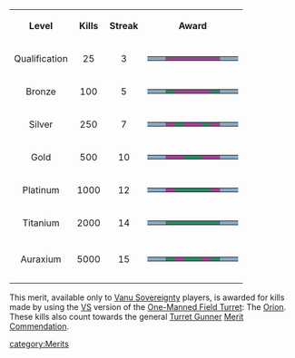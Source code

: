 <table>
<tbody>
<tr class="odd">
<td style="text-align: center;"><p><b>Level</b></p></td>
<td style="text-align: center;"><p><b>Kills</b></p></td>
<td style="text-align: center;"><p><b>Streak</b></p></td>
<td style="text-align: center;"><p><b>Award</b></p></td>
</tr>
<tr class="even">
<td style="text-align: center;"><p>Qualification</p></td>
<td style="text-align: center;"><p>25</p></td>
<td style="text-align: center;"><p>3</p></td>
<td style="text-align: center;"><table class="bigmerit">
<td bgcolor="#89a8c0">
</td>
<td bgcolor="#89A8C0">
</td>
<td bgcolor="#9d4492">
</td>
<td bgcolor="#9d4492">
</td>
<td bgcolor="#9d4492">
</td>
<td bgcolor="#9d4492">
</td>
<td bgcolor="#9d4492">
</td>
<td bgcolor="#9d4492">
</td>
<td bgcolor="#89A8C0">
</td>
<td bgcolor="#89A8C0">
</td>
</table></td>
</tr>
<tr class="odd">
<td style="text-align: center;"><p>Bronze</p></td>
<td style="text-align: center;"><p>100</p></td>
<td style="text-align: center;"><p>5</p></td>
<td style="text-align: center;"><table class="bigmerit">
<td bgcolor="#89A8C0">
</td>
<td bgcolor="#89A8C0">
</td>
<td bgcolor="#318465">
</td>
<td bgcolor="#9d4492">
</td>
<td bgcolor="#9d4492">
</td>
<td bgcolor="#9d4492">
</td>
<td bgcolor="#9d4492">
</td>
<td bgcolor="#318465">
</td>
<td bgcolor="#89A8C0">
</td>
<td bgcolor="#89A8C0">
</td>
</table></td>
</tr>
<tr class="even">
<td style="text-align: center;"><p>Silver</p></td>
<td style="text-align: center;"><p>250</p></td>
<td style="text-align: center;"><p>7</p></td>
<td style="text-align: center;"><table class="bigmerit">
<td bgcolor="#89A8C0">
</td>
<td bgcolor="#89A8C0">
</td>
<td bgcolor="#9d4492">
</td>
<td bgcolor="#318465">
</td>
<td bgcolor="#9d4492">
</td>
<td bgcolor="#9d4492">
</td>
<td bgcolor="#318465">
</td>
<td bgcolor="#9d4492">
</td>
<td bgcolor="#89A8C0">
</td>
<td bgcolor="#89A8C0">
</td>
</table></td>
</tr>
<tr class="odd">
<td style="text-align: center;"><p>Gold</p></td>
<td style="text-align: center;"><p>500</p></td>
<td style="text-align: center;"><p>10</p></td>
<td style="text-align: center;"><table class="bigmerit">
<td bgcolor="#89A8C0">
</td>
<td bgcolor="#89A8C0">
</td>
<td bgcolor="#9d4492">
</td>
<td bgcolor="#9d4492">
</td>
<td bgcolor="#318465">
</td>
<td bgcolor="#318465">
</td>
<td bgcolor="#9d4492">
</td>
<td bgcolor="#9d4492">
</td>
<td bgcolor="#89A8C0">
</td>
<td bgcolor="#89A8C0">
</td>
</table></td>
</tr>
<tr class="even">
<td style="text-align: center;"><p>Platinum</p></td>
<td style="text-align: center;"><p>1000</p></td>
<td style="text-align: center;"><p>12</p></td>
<td style="text-align: center;"><table class="bigmerit">
<td bgcolor="#89A8C0">
</td>
<td bgcolor="#89A8C0">
</td>
<td bgcolor="#9d4492">
</td>
<td bgcolor="#318465">
</td>
<td bgcolor="#318465">
</td>
<td bgcolor="#318465">
</td>
<td bgcolor="#318465">
</td>
<td bgcolor="#9d4492">
</td>
<td bgcolor="#89A8C0">
</td>
<td bgcolor="#89A8C0">
</td>
</table></td>
</tr>
<tr class="odd">
<td style="text-align: center;"><p>Titanium</p></td>
<td style="text-align: center;"><p>2000</p></td>
<td style="text-align: center;"><p>14</p></td>
<td style="text-align: center;"><table class="bigmerit">
<td bgcolor="#89A8C0">
</td>
<td bgcolor="#89A8C0">
</td>
<td bgcolor="#318465">
</td>
<td bgcolor="#318465">
</td>
<td bgcolor="#318465">
</td>
<td bgcolor="#318465">
</td>
<td bgcolor="#318465">
</td>
<td bgcolor="#318465">
</td>
<td bgcolor="#89A8C0">
</td>
<td bgcolor="#89A8C0">
</td>
</table></td>
</tr>
<tr class="even">
<td style="text-align: center;"></td>
<td style="text-align: center;"></td>
<td style="text-align: center;"></td>
<td style="text-align: center;"></td>
</tr>
<tr class="odd">
<td style="text-align: center;"><p>Auraxium</p></td>
<td style="text-align: center;"><p>5000</p></td>
<td style="text-align: center;"><p>15</p></td>
<td style="text-align: center;"><table class="bigmerit">
<td bgcolor="#89A8C0">
</td>
<td bgcolor="#89A8C0">
</td>
<td bgcolor="#318465">
</td>
<td bgcolor="#9d4492">
</td>
<td bgcolor="#318465">
</td>
<td bgcolor="#318465">
</td>
<td bgcolor="#9d4492">
</td>
<td bgcolor="#318465">
</td>
<td bgcolor="#89A8C0">
</td>
<td bgcolor="#89A8C0">
</td>
</table></td>
</tr>
<tr class="even">
<td style="text-align: center;"></td>
<td style="text-align: center;"></td>
<td style="text-align: center;"></td>
<td style="text-align: center;"></td>
</tr>
<tr class="odd">
<td style="text-align: center;"></td>
<td style="text-align: center;"></td>
<td style="text-align: center;"></td>
<td style="text-align: center;"></td>
</tr>
</tbody>
</table>

This merit, available only to [Vanu
Sovereignty](../etc/Vanu_Sovereignty.md) players, is awarded for kills
made by using the [VS](../etc/Vanu_Sovereignty.md) version of the [One-Manned Field
Turret](weapons/One-Manned_Field_Turret.md): The
[Orion](../Orion.md). These kills also count towards the general
[Turret Gunner](Turret_Gunner.md) [Merit
Commendation](Merit_Commendations.md).

[category:Merits](category:Merits.md)
